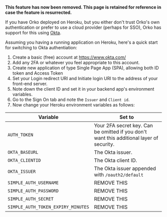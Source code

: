 **This feature has now been removed. This page is retained for reference in case the feature is resurrected.**

If you have Orko deployed on Heroku, but you either don't trust Orko's own authentication or prefer to use a cloud provider (perhaps for SSO), Orko has support for this using [Okta](https://www.okta.com/).

Assuming you having a running application on Heroku, here's a quick start for switching to Okta authentiation:

1. Create a basic (free) account at https://www.okta.com/
1. Add any 2FA or whatever you feel appropriate to this account.
1. Create new application of type Single Page App (SPA), allowing both ID token and Access Token
1. Set your Login redirect URI and Initiate login URI to the address of your front-end server.
1. Note down the client ID and set it in your backend app's environment variables.
1. Go to the Sign On tab and note the `Issuer` and `Client id`.
1. Now change your Heroku environment variables as follows:

| Variable                           | Set to                                                                                   |
| ---------------------------------- | ---------------------------------------------------------------------------------------- |
| `AUTH_TOKEN`                       | Your 2FA secret key. Can be omitted if you don't want this additional layer of security. |
| `OKTA_BASEURL`                     | The Okta issuer.                                                                         |
| `OKTA_CLIENTID`                    | The Okta client ID.                                                                      |
| `OKTA_ISSUER`                      | The Okta issuer appended with `/oauth2/default`                                          |
| `SIMPLE_AUTH_USERNAME`             | REMOVE THIS                                                                              |
| `SIMPLE_AUTH_PASSWORD`             | REMOVE THIS                                                                              |
| `SIMPLE_AUTH_SECRET`               | REMOVE THIS                                                                              |
| `SIMPLE_AUTH_TOKEN_EXPIRY_MINUTES` | REMOVE THIS                                                                              |